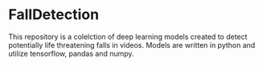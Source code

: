 # FallDetection

This repository is a colelction of deep learning models created to detect potentially life threatening falls in videos. Models are written in python and utilize tensorflow, pandas and numpy.
